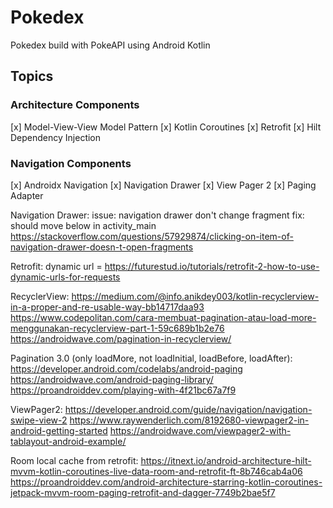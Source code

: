 # Pokedex
 Pokedex build with PokeAPI using Android Kotlin

## Topics
### Architecture Components
[x] Model-View-View Model Pattern
[x] Kotlin Coroutines
[x] Retrofit
[x] Hilt Dependency Injection

### Navigation Components
[x] Androidx Navigation
[x] Navigation Drawer
[x] View Pager 2
[x] Paging Adapter

Navigation Drawer:
issue: navigation drawer don't change fragment
fix: should move <NavigationView> below <include> in activity_main
https://stackoverflow.com/questions/57929874/clicking-on-item-of-navigation-drawer-doesn-t-open-fragments

Retrofit:
dynamic url = https://futurestud.io/tutorials/retrofit-2-how-to-use-dynamic-urls-for-requests

RecyclerView:
https://medium.com/@info.anikdey003/kotlin-recyclerview-in-a-proper-and-re-usable-way-bb14717daa93
https://www.codepolitan.com/cara-membuat-pagination-atau-load-more-menggunakan-recyclerview-part-1-59c689b1b2e76
https://androidwave.com/pagination-in-recyclerview/

Pagination 3.0 (only loadMore, not loadInitial, loadBefore, loadAfter):
https://developer.android.com/codelabs/android-paging
https://androidwave.com/android-paging-library/
https://proandroiddev.com/playing-with-4f21bc67a7f9

ViewPager2:
https://developer.android.com/guide/navigation/navigation-swipe-view-2
https://www.raywenderlich.com/8192680-viewpager2-in-android-getting-started
https://androidwave.com/viewpager2-with-tablayout-android-example/

Room local cache from retrofit:
https://itnext.io/android-architecture-hilt-mvvm-kotlin-coroutines-live-data-room-and-retrofit-ft-8b746cab4a06
https://proandroiddev.com/android-architecture-starring-kotlin-coroutines-jetpack-mvvm-room-paging-retrofit-and-dagger-7749b2bae5f7